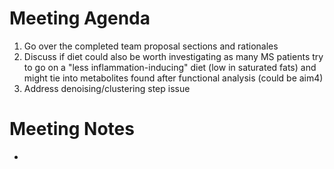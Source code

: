 # Meeting Agenda
1. Go over the completed team proposal sections and rationales
2. Discuss if diet could also be worth investigating as many MS patients try to go on a "less inflammation-inducing" diet (low in saturated fats) and might tie into metabolites found after functional analysis (could be aim4)
3. Address denoising/clustering step issue


# Meeting Notes
*
